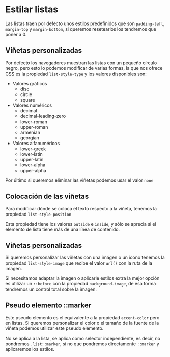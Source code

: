 # Estilar listas

Las listas traen por defecto unos estilos predefinidos que son `padding-left`, `margin-top` y `margin-bottom`, si queremos resetearlos los tendremos que poner a 0.

## Viñetas personalizadas

Por defecto los navegadores muestran las listas con un pequeño círculo negro, pero esto lo podemos modificar de varias formas, la que nos ofrece CSS es la propiedad `list-style-type` y los valores disponibles son:

- Valores gráficos
  - disc
  - circle
  - square
- Valores numéricos
  - decimal
  - decimal-leading-zero
  - lower-roman
  - upper-roman
  - armenian
  - georgian
- Valores alfanuméricos
  - lower-greek
  - lower-latin
  - upper-latin
  - lower-alpha
  - upper-alpha

Por último si queremos eliminar las viñetas podemos usar el valor `none`

## Colocación de las viñetas

Para modificar dónde se coloca el texto respecto a la viñeta, tenemos la propiedad `list-style-position`

Esta propiedad tiene los valores `outside` e `inside`, y sólo se aprecia si el elemento de lista tiene más de una línea de contenido.

## Viñetas personalizadas

Si queremos personalizar las viñetas con una imágen o un icono tenemos la propiedad `list-style-image` que recibe el valor `url()` con la ruta de la imagen.

Si necesitamos adaptar la imagen o aplicarle estilos extra la mejor opción es utilizar un `::before` con la propiedad `background-image`, de esa forma tendremos un control total sobre la imagen.

## Pseudo elemento ::marker

Este pseudo elemento es el equivalente a la propiedad `accent-color` pero en listas.
Si queremos personalizar el color o el tamaño de la fuente de la viñeta podemos utilizar este pseudo elemento.

No se aplica a la lista, se aplica como selector independiente, es decir, no pondremos `.list::marker`, si no que pondremos directamente `::marker` y aplicaremos los estilos.
